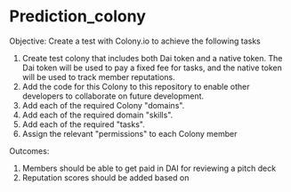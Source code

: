# Prediction_colony

Objective: Create a test with Colony.io to achieve the following tasks

1. Create test colony that includes both Dai token and a native token. The Dai token will be used to pay a fixed fee for tasks, and the native token will be used to track member reputations. 
2. Add the code for this Colony to this repository to enable other developers to collaborate on future development.  
3. Add each of the required Colony "domains".  
3. Add each of the required domain "skills".  
4. Add each of the required "tasks". 
5. Assign the relevant "permissions" to each Colony member


Outcomes: 
1. Members should be able to get paid in DAI for reviewing a pitch deck
2. Reputation scores should be added based on  
